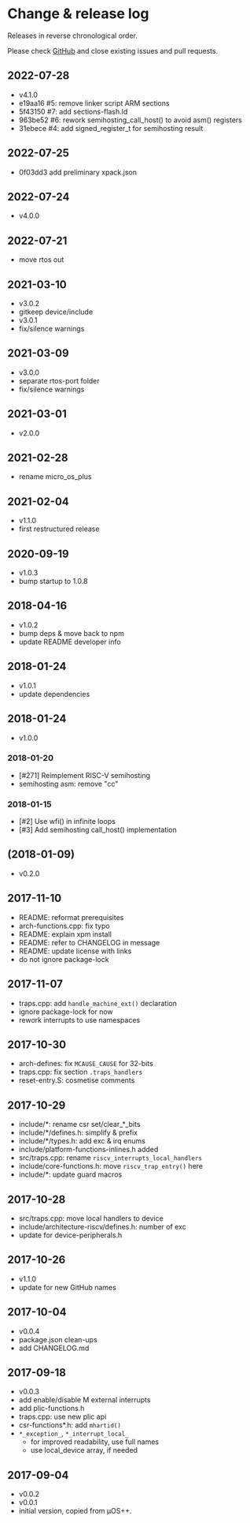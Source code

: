 # Change & release log

Releases in reverse chronological order.

Please check
[GitHub](https://github.com/micro-os-plus/architecture-riscv-xpack/issues/)
and close existing issues and pull requests.

## 2022-07-28

* v4.1.0
* e19aa16 #5: remove linker script ARM sections
* 5f43150 #7: add sections-flash.ld
* 963be52 #6: rework semihosting_call_host() to avoid asm() registers
* 31ebece #4: add signed_register_t for semihosting result

## 2022-07-25

* 0f03dd3 add preliminary xpack.json

## 2022-07-24

* v4.0.0

## 2022-07-21

* move rtos out

## 2021-03-10

* v3.0.2
* gitkeep device/include
* v3.0.1
* fix/silence warnings

## 2021-03-09

* v3.0.0
* separate rtos-port folder
* fix/silence warnings

## 2021-03-01

* v2.0.0

## 2021-02-28

* rename micro_os_plus

## 2021-02-04

* v1.1.0
* first restructured release

## 2020-09-19

* v1.0.3
* bump startup to 1.0.8

## 2018-04-16

* v1.0.2
* bump deps & move back to npm
* update README developer info

## 2018-01-24

* v1.0.1
* update dependencies

## 2018-01-24

* v1.0.0

### 2018-01-20

* [#271] Reimplement RISC-V semihosting
* semihosting asm: remove "cc"

### 2018-01-15

* [#2] Use wfi() in infinite loops
* [#3] Add semihosting call_host() implementation

##  (2018-01-09)

* v0.2.0

## 2017-11-10

* README: reformat prerequisites
* arch-functions.cpp: fix typo
* README: explain xpm install
* README: refer to CHANGELOG in message
* README: update license with links
* do not ignore package-lock

## 2017-11-07

* traps.cpp: add `handle_machine_ext()` declaration
* ignore package-lock for now
* rework interrupts to use namespaces

## 2017-10-30

* arch-defines: fix `MCAUSE_CAUSE` for 32-bits
* traps.cpp: fix section `.traps_handlers`
* reset-entry.S: cosmetise comments

## 2017-10-29

* include/\*: rename csr set/clear_\*_bits
* include/\*/defines.h: simplify & prefix
* include/\*/types.h: add exc & irq enums
* include/platform-functions-inlines.h added
* src/traps.cpp: rename `riscv_interrupts_local_handlers`
* include/core-functions.h: move `riscv_trap_entry()` here
* include/\*: update guard macros

## 2017-10-28

* src/traps.cpp: move local handlers to device
* include/architecture-riscv/defines.h: number of exc
* update for device-peripherals.h

## 2017-10-26

* v1.1.0
* update for new GitHub names

## 2017-10-04

* v0.0.4
* package.json clean-ups
* add CHANGELOG.md

## 2017-09-18

* v0.0.3
* add enable/disable M external interrupts
* add plic-functions.h
* traps.cpp: use new plic api
* csr-functions*.h: add `mhartid()`
* `*_exception_`, `*_interrupt_local_`
  - for improved readability, use full names
  - use local_device array, if needed

## 2017-09-04

* v0.0.2
* v0.0.1
* initial version, copied from µOS++.
